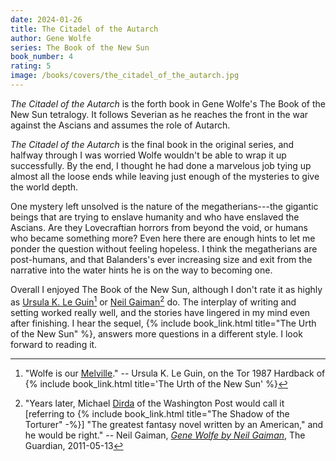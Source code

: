 ```yaml
---
date: 2024-01-26
title: The Citadel of the Autarch
author: Gene Wolfe
series: The Book of the New Sun
book_number: 4
rating: 5
image: /books/covers/the_citadel_of_the_autarch.jpg
---
```


<cite class="book-title">The Citadel of the Autarch</cite> is the forth book
in Gene Wolfe's The Book of the New Sun tetralogy. It follows Severian as he
reaches the front in the war against the Ascians and assumes the role of
Autarch.

<cite class="book-title">The Citadel of the Autarch</cite> is the final book
in the original series, and halfway through I was worried Wolfe wouldn't be
able to wrap it up successfully. By the end, I thought he had done a marvelous
job tying up almost all the loose ends while leaving just enough of the
mysteries to give the world depth.

One mystery left unsolved is the nature of the megatherians---the gigantic
beings that are trying to enslave humanity and who have enslaved the Ascians.
Are they Lovecraftian horrors from beyond the void, or humans who became
something more? Even here there are enough hints to let me ponder the question
without feeling hopeless. I think the megatherians are post-humans, and that
Balanders's ever increasing size and exit from the narrative into the water
hints he is on the way to becoming one.

Overall I enjoyed The Book of the New Sun, although I don't rate it as highly
as [Ursula K. Le Guin][lg][^melville] or [Neil Gaiman][ng][^best] do. The
interplay of writing and setting worked really well, and the stories have
lingered in my mind even after finishing. I hear the sequel, {% include
book_link.html title="The Urth of the New Sun" %}, answers more questions in a
different style. I look forward to reading it.

[lg]: https://en.wikipedia.org/wiki/Ursula_K._Le_Guin

[^melville]:
    "Wolfe is our [Melville][melville]." -- Ursula K. Le Guin, on the Tor 1987
    Hardback of {% include book_link.html title='The Urth of the New Sun' %}

[melville]: https://en.wikipedia.org/wiki/Herman_Melville
[ng]: https://en.wikipedia.org/wiki/Neil_Gaiman

[^best]:
    "Years later, Michael [Dirda][dirda] of the Washington Post would call it
    [referring to {% include book_link.html title="The Shadow of the Torturer" -%}] "The greatest fantasy novel written by an American," and he
    would be right." -- Neil Gaiman, [_Gene Wolfe by Neil Gaiman_][guardian],
    The Guardian, 2011-05-13

[dirda]: https://en.wikipedia.org/wiki/Michael_Dirda
[guardian]: https://www.theguardian.com/books/2011/may/13/gene-wolfe-hero-neil-gaiman-sf
